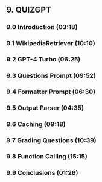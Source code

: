 ## 9. QUIZGPT

### 9.0 Introduction (03:18)

### 9.1 WikipediaRetriever (10:10)

### 9.2 GPT-4 Turbo (06:25)

### 9.3 Questions Prompt (09:52)

### 9.4 Formatter Prompt (06:30)

### 9.5 Output Parser (04:35)

### 9.6 Caching (09:18)

### 9.7 Grading Questions (10:39)

### 9.8 Function Calling (15:15)

### 9.9 Conclusions (01:26)
